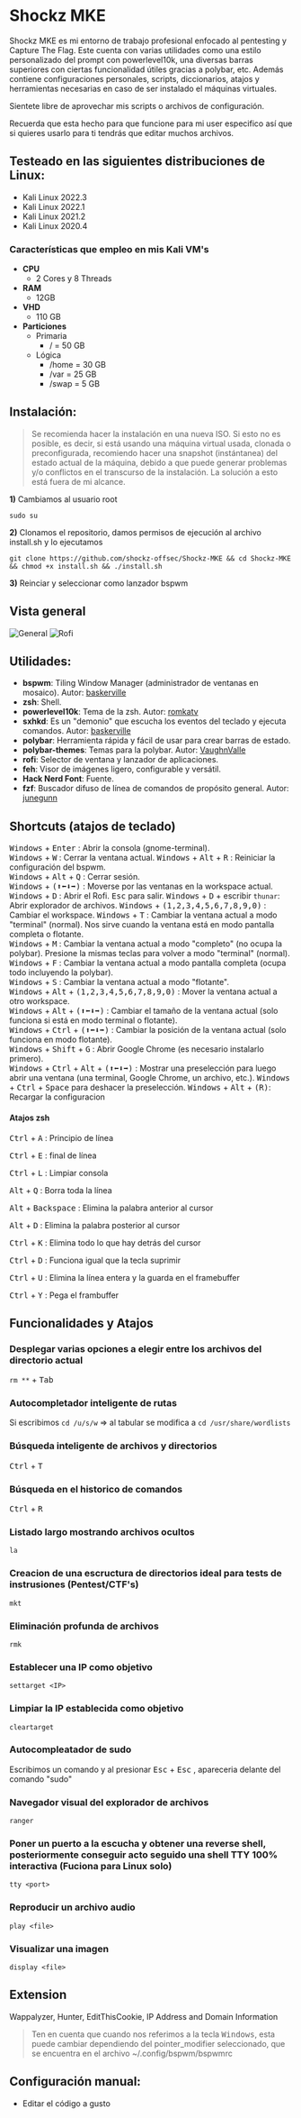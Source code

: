 # Shockz MKE

Shockz MKE es mi entorno de trabajo profesional enfocado al pentesting y Capture The Flag. Este cuenta con varias utilidades como una estilo personalizado del prompt con powerlevel10k, una diversas barras superiores con ciertas funcionalidad útiles gracias a polybar, etc. Además contiene configuraciones personales, scripts, diccionarios, atajos y herramientas necesarias en caso de ser instalado el máquinas virtuales.

Sientete libre de aprovechar mis scripts o archivos de configuración.

Recuerda que esta hecho para que funcione para mi user especifico así que si quieres usarlo para ti tendrás que editar muchos archivos.

## Testeado en las siguientes distribuciones de Linux:
- Kali Linux 2022.3
- Kali Linux 2022.1
- Kali Linux 2021.2
- Kali Linux 2020.4

### Características que empleo en mis Kali VM's

* **CPU**
    * 2 Cores y 8 Threads
* **RAM**
    * 12GB
* **VHD**
    * 110 GB
* **Particiones**
    * Primaria
      * / = 50 GB
    * Lógica
      * /home = 30 GB
      * /var = 25 GB
      * /swap = 5 GB

## Instalación:
> Se recomienda hacer la instalación en una nueva ISO. Si esto no es posible, es decir, si está usando una máquina virtual usada, clonada o preconfigurada, recomiendo hacer una snapshot (instántanea) del estado actual de la máquina, debido a que puede generar problemas y/o conflictos en el transcurso de la instalación. La solución a esto está fuera de mi alcance.


**1)** Cambiamos al usuario root
```
sudo su
```
**2)** Clonamos el repositorio, damos permisos de ejecución al archivo install.sh y lo ejecutamos

```
git clone https://github.com/shockz-offsec/Shockz-MKE && cd Shockz-MKE && chmod +x install.sh && ./install.sh
```
**3)** Reinciar y seleccionar como lanzador bspwm


## Vista general

![General](https://user-images.githubusercontent.com/67438760/184545803-51ab2b37-38c6-498c-9923-22dbc329039e.png)
![Rofi](https://user-images.githubusercontent.com/67438760/184545805-9f323d20-e6ef-4cc0-b0e7-1582d59116bc.png)


## Utilidades:
- **bspwm**: Tiling Window Manager (administrador de ventanas en mosaico). Autor: [baskerville](https://github.com/baskerville)
- **zsh**: Shell.
- **powerlevel10k**: Tema de la zsh. Autor: [romkatv](https://github.com/romkatv)
- **sxhkd**: Es un "demonio" que escucha los eventos del teclado y ejecuta comandos. Autor: [baskerville](https://github.com/baskerville)
- **polybar**: Herramienta rápida y fácil de usar para crear barras de estado.
- **polybar-themes**: Temas para la polybar. Autor: [VaughnValle](https://github.com/VaughnValle)
- **rofi**: Selector de ventana y lanzador de aplicaciones.
- **feh**: Visor de imágenes ligero, configurable y versátil.
- **Hack Nerd Font**: Fuente.
- **fzf**: Buscador difuso de línea de comandos de propósito general. Autor: [junegunn](https://github.com/junegunn)

## Shortcuts (atajos de teclado)

<kbd>Windows</kbd> + <kbd>Enter</kbd> : Abrir la consola (gnome-terminal).  
<kbd>Windows</kbd> + <kbd>W</kbd> : Cerrar la ventana actual.
<kbd>Windows</kbd> + <kbd>Alt</kbd> + <kbd>R</kbd> : Reiniciar la configuración del bspwm.  
<kbd>Windows</kbd> + <kbd>Alt</kbd> + <kbd>Q</kbd> : Cerrar sesión.  
<kbd>Windows</kbd> + <kbd>(⬆⬅⬇➡)</kbd> : Moverse por las ventanas en la workspace actual.  
<kbd>Windows</kbd> + <kbd>D</kbd> : Abrir el Rofi. <kbd>Esc</kbd> para salir.
<kbd>Windows</kbd> + <kbd>D</kbd> + escribir ```thunar```: Abrir explorador de archivos.
<kbd>Windows</kbd> + <kbd>(1,2,3,4,5,6,7,8,9,0)</kbd> : Cambiar el workspace.
<kbd>Windows</kbd> + <kbd>T</kbd> : Cambiar la ventana actual a modo "terminal" (normal). Nos sirve cuando la ventana está en modo pantalla completa o flotante.  
<kbd>Windows</kbd> + <kbd>M</kbd> : Cambiar la ventana actual a modo "completo" (no ocupa la polybar). Presione la mismas teclas para volver a modo "terminal" (normal).  
<kbd>Windows</kbd> + <kbd>F</kbd> : Cambiar la ventana actual a modo pantalla completa (ocupa todo incluyendo la polybar).  
<kbd>Windows</kbd> + <kbd>S</kbd> : Cambiar la ventana actual a modo "flotante".  
<kbd>Windows</kbd> + <kbd>Alt</kbd> + <kbd>(1,2,3,4,5,6,7,8,9,0)</kbd> : Mover la ventana actual a otro workspace.  
<kbd>Windows</kbd> + <kbd>Alt</kbd> + <kbd>(⬆⬅⬇➡)</kbd> : Cambiar el tamaño de la ventana actual (solo funciona si está en modo terminal o flotante).  
<kbd>Windows</kbd> + <kbd>Ctrl</kbd> + <kbd>(⬆⬅⬇➡)</kbd> : Cambiar la posición de la ventana actual (solo funciona en modo flotante).  
<kbd>Windows</kbd> + <kbd>Shift</kbd> + <kbd>G</kbd> : Abrir Google Chrome (es necesario instalarlo primero).  
<kbd>Windows</kbd> + <kbd>Ctrl</kbd> + <kbd>Alt</kbd> + <kbd>(⬆⬅⬇➡)</kbd> : Mostrar una preselección para luego abrir una ventana (una terminal, Google Chrome, un archivo, etc.). 
<kbd>Windows</kbd> + <kbd>Ctrl</kbd> + <kbd>Space</kbd> para deshacer la preselección.
<kbd>Windows</kbd> + <kbd>Alt</kbd> + <kbd>(R)</kbd>: Recargar la configuracion

#### Atajos zsh

<kbd>Ctrl</kbd> + <kbd>A</kbd> : Principio de línea

<kbd>Ctrl</kbd> + <kbd>E</kbd> : final de línea

<kbd>Ctrl</kbd> + <kbd>L</kbd> :  Limpiar consola

<kbd>Alt</kbd> + <kbd>Q</kbd> :  Borra toda la línea

<kbd>Alt</kbd> + <kbd>Backspace</kbd> : Elimina la palabra anterior al cursor

<kbd>Alt</kbd> + <kbd>D</kbd> :  Elimina la palabra posterior al cursor

<kbd>Ctrl</kbd> + <kbd>K</kbd> :  Elimina todo lo que hay detrás del cursor

<kbd>Ctrl</kbd> + <kbd>D</kbd> :  Funciona igual que la tecla suprimir

<kbd>Ctrl</kbd> + <kbd>U</kbd> :  Elimina la línea entera y la guarda en el framebuffer

<kbd>Ctrl</kbd> + <kbd>Y</kbd> :  Pega el frambuffer

## Funcionalidades y Atajos

### Desplegar varias opciones a elegir entre los archivos del directorio actual 
```rm **``` + <kbd>Tab</kbd>

### Autocompletador inteligente de rutas
Si escribimos ```cd /u/s/w``` => al tabular se modifica a ```cd /usr/share/wordlists```

### Búsqueda inteligente de archivos y directorios
<kbd>Ctrl</kbd> + <kbd>T</kbd>

### Búsqueda en el historico de comandos
<kbd>Ctrl</kbd> + <kbd>R</kbd>

### Listado largo mostrando archivos ocultos

```la```
### Creacion de una escructura de directorios ideal para tests de instrusiones (Pentest/CTF's)

```mkt```
### Eliminación profunda de archivos

```rmk```
### Establecer una IP como objetivo

```settarget <IP>```
### Limpiar la IP establecida como objetivo

```cleartarget```
### Autocompleatador de sudo
Escribimos un comando y al presionar <kbd>Esc</kbd> + <kbd>Esc</kbd> , apareceria delante del comando "sudo"

### Navegador visual del explorador de archivos

```ranger```

### Poner un puerto a la escucha y obtener una reverse shell, posteriormente conseguir acto seguido una shell TTY 100% interactiva (Fuciona para Linux solo)

```tty <port>```

### Reproducir un archivo audio

```play <file>```

### Visualizar una imagen

```display <file>```

## Extension
Wappalyzer, Hunter, EditThisCookie, IP Address and Domain Information

> Ten en cuenta que cuando nos referimos a la tecla <kbd>Windows</kbd>, esta puede cambiar dependiendo del pointer_modifier seleccionado, que se encuentra en el archivo ~/.config/bspwm/bspwmrc

## Configuración manual:
- Editar el código a gusto
